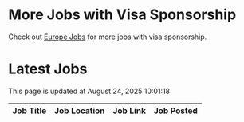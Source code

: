 # More Jobs with Visa Sponsorship

Check out [Europe Jobs](https://github.com/sureshparimi/europejobs#latest-jobs) for more jobs with visa sponsorship.

# Latest Jobs

This page is updated at August 24, 2025 10:01:18

| Job Title | Job Location | Job Link | Job Posted |
| --- | --- | --- | --- |
